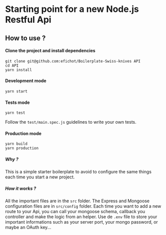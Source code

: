 # Starting point for a new Node.js Restful Api

## How to use ?

#### Clone the project and install dependencies

```
git clone git@github.com:efichot/Boilerplate-Swiss-knives API
cd API
yarn install
```

#### Development mode

```
yarn start
```

#### Tests mode

```
yarn test
```

Follow the `test/main.spec.js` guidelines to write your own tests.

#### Production mode

```
yarn build
yarn production
```

##### Why ?

This is a simple starter boilerplate to avoid to configure the same things each time you start a new project.

##### How it works ?

All the important files are in the `src` folder. The Express and Mongoose configuration files are in `src/config` folder. Each time you want to add a new route to your Api, you can call your mongoose schema, callback you controller and make the logic from an helper.
Use de `.env` file to store your important informations such as your server port, your mongo password, or maybe an OAuth key...
